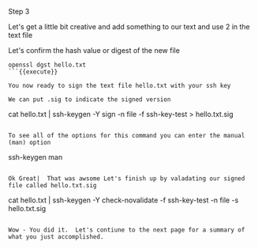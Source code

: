 Step 3

Let's get a little bit creative and add something to our text and use 2 in the text file

Let's confirm the hash value or digest of the new file

```
openssl dgst hello.txt
```{{execute}}

You now ready to sign the text file hello.txt with your ssh key

We can put .sig to indicate the signed version

```
cat hello.txt | ssh-keygen -Y sign -n file -f ssh-key-test > hello.txt.sig
```{{execute}}

To see all of the options for this command you can enter the manual (man) option

```
ssh-keygen man
```{{execute}}

Ok Great|  That was awsome Let's finish up by valadating our signed file called hello.txt.sig 

```
cat hello.txt | ssh-keygen -Y check-novalidate -f ssh-key-test -n file -s hello.txt.sig
```{{execute}}

Wow - You did it.  Let's contiune to the next page for a summary of what you just accomplished.
